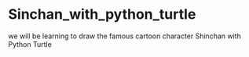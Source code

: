 # Sinchan_with_python_turtle

 we will be learning to draw the famous cartoon character Shinchan with Python Turtle
